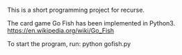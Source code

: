 This is a short programming project for recurse.

The card game Go Fish has been implemented in Python3.
    https://en.wikipedia.org/wiki/Go_Fish

To start the program, run:
    python gofish.py
